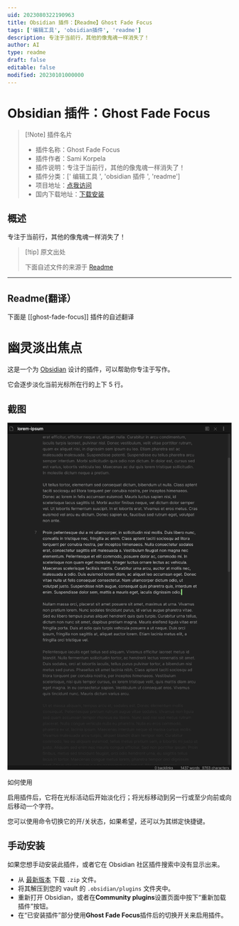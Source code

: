 ```yaml
---
uid: 2023080322190963
title: Obsidian 插件：【Readme】Ghost Fade Focus
tags: ['编辑工具', 'obsidian插件', 'readme']
description: 专注于当前行，其他的像鬼魂一样消失了！
author: AI
type: readme
draft: false
editable: false
modified: 20230101000000
---
```


# Obsidian 插件：Ghost Fade Focus

> [!Note] 插件名片
> - 插件名称：Ghost Fade Focus
> - 插件作者：Sami Korpela
> - 插件说明：专注于当前行，其他的像鬼魂一样消失了！
> - 插件分类：[' 编辑工具 ', 'obsidian 插件 ', 'readme']
> - 项目地址：[点我访问](https://github.com/skipadu/obsidian-ghost-fade-focus)
> - 国内下载地址：[下载安装](https://pkmer.cn/products/plugin/pluginMarket/?ghost-fade-focus)

## 概述

专注于当前行，其他的像鬼魂一样消失了！

> [!tip] 原文出处
>
>下面自述文件的来源于 [Readme](https://ghproxy.net/https://raw.githubusercontent.com/skipadu/obsidian-ghost-fade-focus/main/README.md)
>

---

## Readme(翻译）

下面是 [[ghost-fade-focus]] 插件的自述翻译

# 幽灵淡出焦点

这是一个为 [Obsidian](https://obsidian.md/) 设计的插件，可以帮助你专注于写作。

它会逐步淡化当前光标所在行的上下 5 行。

## 截图

![Focus](https://raw.githubusercontent.com/skipadu/obsidian-ghost-fade-focus/main/images/focus.png "Focus")

如何使用

启用插件后，它将在光标活动后开始淡化行；将光标移动到另一行或至少向前或向后移动一个字符。

您可以使用命令切换它的开/关状态，如果希望，还可以为其绑定快捷键。

## 手动安装

如果您想手动安装此插件，或者它在 Obsidian 社区插件搜索中没有显示出来。

- 从 [最新版本](https://github.com/skipadu/obsidian-ghost-fade-focus/releases/latest) 下载 `.zip` 文件。
- 将其解压到您的 vault 的 `.obsidian/plugins` 文件夹中。
- 重新打开 Obsidian，或者在**Community plugins**设置页面中按下“重新加载插件”按钮。
- 在“已安装插件”部分使用**Ghost Fade Focus**插件后的切换开关来启用插件。




